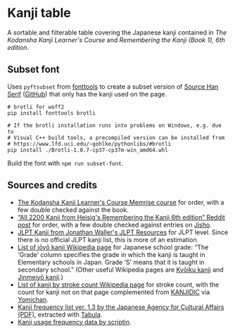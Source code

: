 # Kanji table

A sortable and filterable table covering the Japanese kanji contained in _The Kodansha Kanji Learner's Course_ and _Remembering the Kanji (Book 1), 6th edition_.

## Subset font

Uses `pyftsubset` from [fonttools](https://github.com/fonttools/fonttools) to create a subset version of [Source Han Serif](https://source.typekit.com/source-han-serif/) ([GitHub](https://github.com/adobe-fonts/source-han-serif)) that only has the kanji used on the page.

    # brotli for woff2
    pip install fonttools brotli

    # If the brotli installation runs into problems on Windows, e.g. due to
    # Visual C++ build tools, a precompiled version can be installed from
    # https://www.lfd.uci.edu/~gohlke/pythonlibs/#brotli
    pip install ./Brotli‑1.0.7‑cp37‑cp37m‑win_amd64.whl

Build the font with `npm run subset-font`.

## Sources and credits

- [The Kodansha Kanji Learner's Course Memrise course](https://www.memrise.com/course/196282/the-kodansha-kanji-learners-course/) for order, with a few double checked against the book.
- [“All 2200 Kanji from Heisig's Remembering the Kanji 6th edition” Reddit post](https://www.reddit.com/r/LearnJapanese/comments/1a126a/all_2200_kanji_from_heisigs_remembering_the_kanji/) for order, with a few double checked against entries on [Jisho](https://jisho.org).
- [JLPT Kanji from Jonathan Waller's JLPT Resources](http://www.tanos.co.uk/jlpt/skills/kanji/) for JLPT level. Since there is no official JLPT kanji list, this is more of an estimation.
- [List of jōyō kanji Wikipedia page](https://en.wikipedia.org/wiki/List_of_j%C5%8Dy%C5%8D_kanji) for Japanese school grade: “The ‘Grade’ column specifies the grade in which the kanji is taught in Elementary schools in Japan. Grade ’S’ means that it is taught in secondary school.” (Other useful Wikipedia pages are [Kyōiku kanji](https://en.wikipedia.org/wiki/Ky%C5%8Diku_kanji) and [Jinmeiyō kanji](https://en.wikipedia.org/wiki/Jinmeiy%C5%8D_kanji).)
- [List of kanji by stroke count Wikipedia page](https://en.wikipedia.org/wiki/List_of_kanji_by_stroke_count) for stroke count, with the count for kanji not on that page complemented from [KANJIDIC](http://www.edrdg.org/wiki/index.php/KANJIDIC_Project) via [Yomichan](https://foosoft.net/projects/yomichan/).
- [Kanji frequency list ver. 1.3 by the Japanese Agency for Cultural Affairs (PDF)](http://www.bunka.go.jp/seisaku/bunkashingikai/kokugo/kanji_kako/24/pdf/sanko_3.pdf), extracted with [Tabula](https://github.com/tabulapdf/tabula).
- [Kanji usage frequency data by scriptin](https://github.com/scriptin/kanji-frequency).
